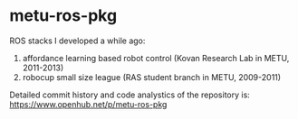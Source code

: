 # metu-ros-pkg
ROS stacks I developed a while ago:

1. affordance learning based robot control (Kovan Research Lab in METU, 2011-2013) 
2. robocup small size league (RAS student branch in METU, 2009-2011)

Detailed commit history and code analystics of the repository is:
https://www.openhub.net/p/metu-ros-pkg
